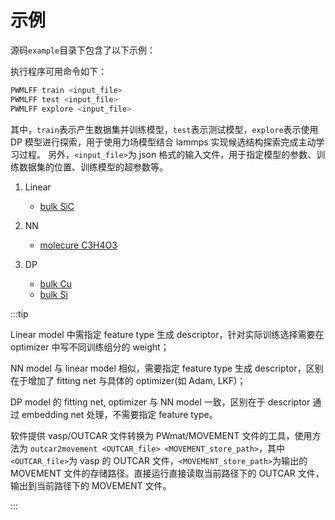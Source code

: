 # 示例

源码`example`目录下包含了以下示例：

执行程序可用命令如下：

```bash
PWMLFF train <input_file>
PWMLFF test <input_file>
PWMLFF explore <input_file>
```

其中，`train`表示产生数据集并训练模型，`test`表示测试模型，`explore`表示使用 DP 模型进行探索，用于使用力场模型结合 lammps 实现候选结构探索完成主动学习过程。
另外，`<input_file>`为 json 格式的输入文件，用于指定模型的参数、训练数据集的位置、训练模型的超参数等。

1. Linear

   - [bulk SiC](./Linear_SiC.md)

2. NN

   - [molecure C3H4O3](./NN_EC.md)

3. DP
   - [bulk Cu](./Cu.md)
   - [bulk Si](./Si.md)

:::tip

Linear model 中需指定 feature type 生成 descriptor，针对实际训练选择需要在 optimizer 中写不同训练组分的 weight；

NN model 与 linear model 相似，需要指定 feature type 生成 descriptor，区别在于增加了 fitting net 与具体的 optimizer(如 Adam, LKF)；

DP model 的 fitting net, optimizer 与 NN model 一致，区别在于 descriptor 通过 embedding net 处理，不需要指定 feature type。

软件提供 vasp/OUTCAR 文件转换为 PWmat/MOVEMENT 文件的工具，使用方法为
`outcar2movement <OUTCAR_file> <MOVEMENT_store_path>`，其中`<OUTCAR_file>`为 vasp 的 OUTCAR 文件，`<MOVEMENT_store_path>`为输出的 MOVEMENT 文件的存储路径。直接运行直接读取当前路径下的 OUTCAR 文件，输出到当前路径下的 MOVEMENT 文件。

:::
